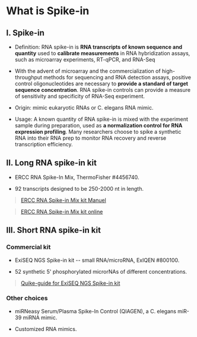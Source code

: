 # What is Spike-in

## I. Spike-in

* Definition: RNA spike-in is **RNA transcripts of known sequence and quantity** used to **calibrate measurements** in RNA hybridization assays, such as microarray experiments, RT-qPCR, and RNA-Seq

* With the advent of microarray and the commercialization of high-throughput methods for sequencing and RNA detection assays, positive control oligonucleotides are necessary to **provide a standard of target sequence concentration**. RNA spike-in controls can provide a measure of sensitivity and specificity of RNA-Seq experiment.

* Origin: mimic eukaryotic RNAs or C. elegans RNA mimic.

* Usage: A known quantity of RNA spike-in is mixed with the experiment sample during preparation, used as **a normalization control for RNA expression profiling**. Many researchers choose to spike a synthetic RNA into their RNA prep to monitor RNA recovery and reverse transcription efficiency.

## II. Long RNA spike-in kit

* ERCC RNA Spike-In Mix, ThermoFisher #4456740.

* 92 transcripts designed to be 250-2000 nt in length.

> [ERCC RNA Spike-in Mix kit Manuel](https://github.com/lulab/intranet/blob/master/wetlab_protocol/exRNA-seq/purification/ERCC%20RNA%20spike-in.pdf)

> [ERCC RNA Spike-in Mix kit online](https://www.thermofisher.com/order/catalog/product/4456740#/4456740)


## III. Short RNA spike-in kit

### Commercial kit

* ExiSEQ NGS Spike-in kit -- small RNA/microRNA, ExIQEN #800100.

* 52 synthetic 5' phosphorylated microrNAs of different concentrations.

> [Quike-guide for ExiSEQ NGS Spike-in kit](https://github.com/lulab/intranet/blob/master/wetlab_protocol/exRNA-seq/purification/ExiSEQ%20RNA%20spike-in.pdf)

### Other choices

 * miRNeasy Serum/Plasma Spike-In Control (QIAGEN), a C. elegans miR-39 miRNA mimic.
 
 * Customized RNA mimics.
